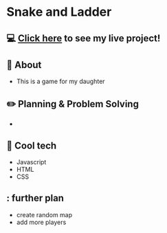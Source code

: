 # Snake and Ladder

##  :computer: [Click here](#) to see my live project!

## :page_facing_up: About
- This is a game for my daughter



## :pencil2: Planning & Problem Solving
- 


## :rocket: Cool tech
- Javascript
- HTML
- CSS

## : further plan
- create random map
- add more players